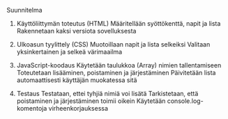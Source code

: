 Suunnitelma

1. Käyttöliittymän toteutus (HTML)
Määritellään syöttökenttä, napit ja lista
Rakennetaan kaksi versiota sovelluksesta

2. Ulkoasun tyylittely (CSS)
Muotoillaan napit ja lista selkeiksi
Valitaan yksinkertainen ja selkeä värimaailma

3. JavaScript-koodaus
Käytetään taulukkoa (Array) nimien tallentamiseen
Toteutetaan lisääminen, poistaminen ja järjestäminen
Päivitetään lista automaattisesti käyttäjän muokatessa sitä

4. Testaus
Testataan, ettei tyhjiä nimiä voi lisätä
Tarkistetaan, että poistaminen ja järjestäminen toimii oikein
Käytetään console.log-komentoja virheenkorjauksessa